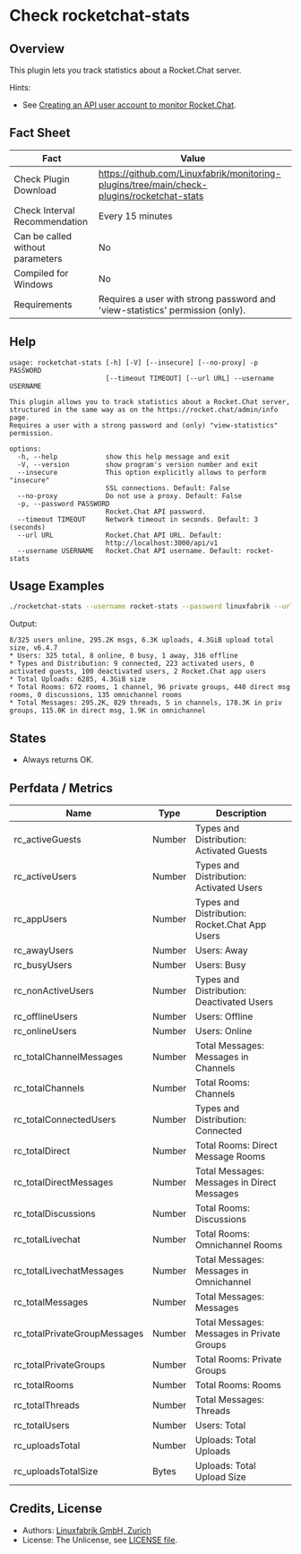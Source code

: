 # Check rocketchat-stats

## Overview

This plugin lets you track statistics about a Rocket.Chat server.

Hints:

* See [Creating an API user account to monitor Rocket.Chat](https://github.com/Linuxfabrik/monitoring-plugins/blob/main/PLUGINS-ROCKETCHAT.md).


## Fact Sheet

| Fact | Value |
|----|----|
| Check Plugin Download                 | <https://github.com/Linuxfabrik/monitoring-plugins/tree/main/check-plugins/rocketchat-stats> |
| Check Interval Recommendation         | Every 15 minutes |
| Can be called without parameters      | No |
| Compiled for Windows                  | No |
| Requirements                          | Requires a user with strong password and 'view-statistics' permission (only). |


## Help

```text
usage: rocketchat-stats [-h] [-V] [--insecure] [--no-proxy] -p PASSWORD
                        [--timeout TIMEOUT] [--url URL] --username USERNAME

This plugin allows you to track statistics about a Rocket.Chat server,
structured in the same way as on the https://rocket.chat/admin/info page.
Requires a user with a strong password and (only) "view-statistics"
permission.

options:
  -h, --help            show this help message and exit
  -V, --version         show program's version number and exit
  --insecure            This option explicitly allows to perform "insecure"
                        SSL connections. Default: False
  --no-proxy            Do not use a proxy. Default: False
  -p, --password PASSWORD
                        Rocket.Chat API password.
  --timeout TIMEOUT     Network timeout in seconds. Default: 3 (seconds)
  --url URL             Rocket.Chat API URL. Default:
                        http://localhost:3000/api/v1
  --username USERNAME   Rocket.Chat API username. Default: rocket-stats
```


## Usage Examples

```bash
./rocketchat-stats --username rocket-stats --password linuxfabrik --url http://rocket.chat:3000/api/v1
```

Output:

```text
8/325 users online, 295.2K msgs, 6.3K uploads, 4.3GiB upload total size, v6.4.7
* Users: 325 total, 8 online, 0 busy, 1 away, 316 offline
* Types and Distribution: 9 connected, 223 activated users, 0 activated guests, 100 deactivated users, 2 Rocket.Chat app users
* Total Uploads: 6285, 4.3GiB size
* Total Rooms: 672 rooms, 1 channel, 96 private groups, 440 direct msg rooms, 0 discussions, 135 omnichannel rooms
* Total Messages: 295.2K, 829 threads, 5 in channels, 178.3K in priv groups, 115.0K in direct msg, 1.9K in omnichannel
```


## States

* Always returns OK.


## Perfdata / Metrics

| Name | Type | Description |
|----|----|----|
| rc_activeGuests | Number | Types and Distribution: Activated Guests |
| rc_activeUsers | Number | Types and Distribution: Activated Users |
| rc_appUsers | Number | Types and Distribution: Rocket.Chat App Users |
| rc_awayUsers | Number | Users: Away |
| rc_busyUsers | Number | Users: Busy |
| rc_nonActiveUsers | Number | Types and Distribution: Deactivated Users |
| rc_offlineUsers | Number | Users: Offline |
| rc_onlineUsers | Number | Users: Online |
| rc_totalChannelMessages | Number | Total Messages: Messages in Channels |
| rc_totalChannels | Number | Total Rooms: Channels |
| rc_totalConnectedUsers | Number | Types and Distribution: Connected |
| rc_totalDirect | Number | Total Rooms: Direct Message Rooms |
| rc_totalDirectMessages | Number | Total Messages: Messages in Direct Messages |
| rc_totalDiscussions | Number | Total Rooms: Discussions |
| rc_totalLivechat | Number | Total Rooms: Omnichannel Rooms |
| rc_totalLivechatMessages | Number | Total Messages: Messages in Omnichannel |
| rc_totalMessages | Number | Total Messages: Messages |
| rc_totalPrivateGroupMessages | Number | Total Messages: Messages in Private Groups |
| rc_totalPrivateGroups | Number | Total Rooms: Private Groups |
| rc_totalRooms | Number | Total Rooms: Rooms |
| rc_totalThreads | Number | Total Messages: Threads |
| rc_totalUsers | Number | Users: Total |
| rc_uploadsTotal | Number | Uploads: Total Uploads |
| rc_uploadsTotalSize | Bytes | Uploads: Total Upload Size |


## Credits, License

* Authors: [Linuxfabrik GmbH, Zurich](https://www.linuxfabrik.ch)
* License: The Unlicense, see [LICENSE file](https://unlicense.org/).
